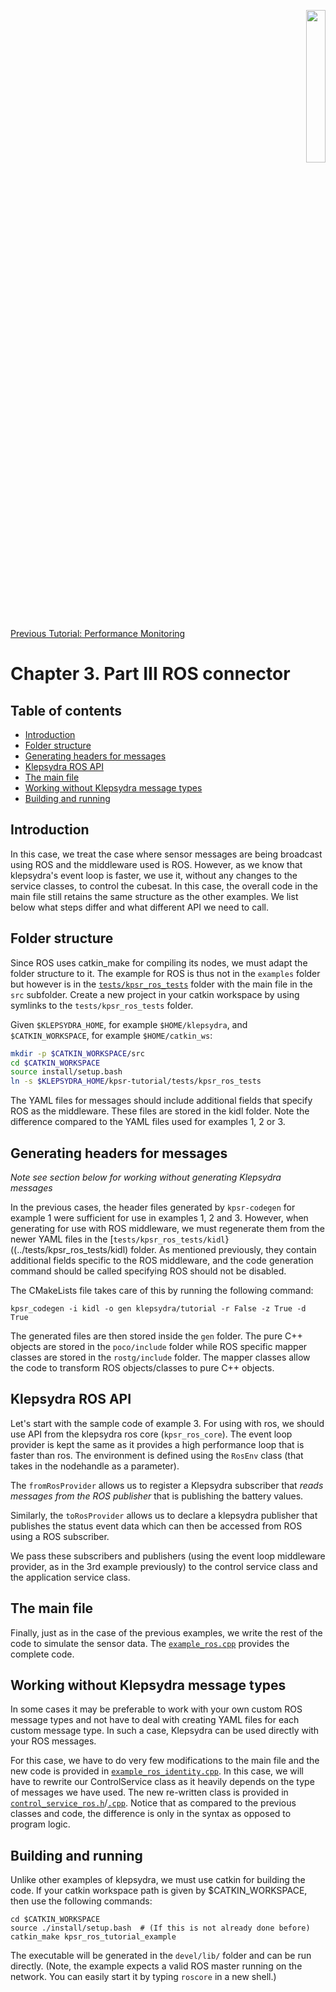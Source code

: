 <p align="right">
  <img width="25%" height="25%"src="../images/klepsydra_logo.jpg">
</p>

[Previous Tutorial: Performance Monitoring](./chapter3_part2.md)

# Chapter 3. Part III ROS connector

## Table of contents
* [Introduction](#introduction)
* [Folder structure](#folder-structure)
* [Generating headers for messages](#generating-headers-for-messages)
* [Klepsydra ROS API](#klepsydra-ros-api)
* [The main file](#the-main-file)
* [Working without Klepsydra message types](#working-without-klepsydra-message-types)
* [Building and running](#building-and-running)

<a name="introduction"></a>
## Introduction
In this case, we treat the case where sensor messages are being
broadcast using ROS and the middleware used is ROS. However, as we
know that klepsydra's event loop is faster, we use it, without any
changes to the service classes, to control the cubesat. In this case,
the overall code in the main file still retains the same structure as
the other examples. We list below what steps differ and what different
API we need to call.

<a name="folder-structure"></a>
## Folder structure

Since ROS uses catkin_make for compiling its nodes, we must adapt the
folder structure to it. The example for ROS is thus not in the
`examples` folder but however is in the [`tests/kpsr_ros_tests`](../tests/kpsr_ros_tests) folder
with the main file in the `src` subfolder. Create a new project in
your catkin workspace by using symlinks to the `tests/kpsr_ros_tests`
folder.

Given ```$KLEPSYDRA_HOME```, for example ```$HOME/klepsydra```, and
```$CATKIN_WORKSPACE```, for example ```$HOME/catkin_ws```:

```bash
mkdir -p $CATKIN_WORKSPACE/src
cd $CATKIN_WORKSPACE
source install/setup.bash
ln -s $KLEPSYDRA_HOME/kpsr-tutorial/tests/kpsr_ros_tests
```

The YAML files for messages should include additional fields that
specify ROS as the middleware. These files are stored in the kidl
folder. Note the difference compared to the YAML files used for
examples 1, 2 or 3.

<a name="generating-headers-for-messages"></a>
## Generating headers for messages

*Note see section below for working without generating Klepsydra messages*

In the previous cases, the header files generated by `kpsr-codegen`
for example 1 were sufficient for use in examples 1, 2 and 3. However,
when generating for use with ROS middleware, we must regenerate them
from the newer YAML files in the [`tests/kpsr_ros_tests/kidl`}((../tests/kpsr_ros_tests/kidl)
folder. As mentioned previously, they contain additional fields
specific to the ROS middleware, and the code generation command should
be called specifying ROS should not be disabled.

The CMakeLists file takes care of this by running the following command:
```
kpsr_codegen -i kidl -o gen klepsydra/tutorial -r False -z True -d True
```

The generated files are then stored inside the `gen` folder. The pure
C++ objects are stored in the `poco/include` folder while ROS specific
mapper classes are stored in the `rostg/include` folder. The mapper
classes allow the code to transform ROS objects/classes to pure C++
objects.

<a name="klepsydra-ros-api"></a>
## Klepsydra ROS API

Let's start with the sample code of example 3. For using with ros, we
should use API from the klepsydra ros core (`kpsr_ros_core`). The
event loop provider is kept the same as it provides a high performance
loop that is faster than ros. The environment is defined using the
`RosEnv` class (that takes in the nodehandle as a parameter).

The `fromRosProvider` allows us to register a Klepsydra subscriber
that *reads messages from the ROS publisher* that is publishing the
battery values.

Similarly, the `toRosProvider` allows us to declare a klepsydra
publisher that publishes the status event data which can then be
accessed from ROS using a ROS subscriber.

We pass these subscribers and publishers (using the event loop
middleware provider, as in the 3rd example previously) to the control
service class and the application service class.

<a name="the-main-file"></a>
## The main file

Finally, just as in the case of the previous examples, we write the
rest of the code to simulate the sensor data. The [`example_ros.cpp`](../tests/kpsr_ros_tests/src/example_ros.cpp)
provides the complete code.

<a name="working-without-klepsydra-message-types"></a>
## Working without Klepsydra message types

In some cases it may be preferable to work with your own custom ROS
message types and not have to deal with creating YAML files for each
custom message type. In such a case, Klepsydra can be used directly
with your ROS messages.

For this case, we have to do very few modifications to the main file
and the new code is provided in [`example_ros_identity.cpp`](../tests/kpsr_ros_tests/src/example_ros_identity.cpp). In this
case, we will have to rewrite our ControlService class as it
heavily depends on the type of messages we have used. The new
re-written class is provided in [`control_service_ros.h`](../tests/kpsr_ros_tests/include/control_service_ros.h)/[`.cpp`](../tests/kpsr_ros_tests/src/control_service_ros.cpp). Notice
that as compared to the previous classes and code, the difference is
only in the syntax as opposed to program logic.

<a name="building-and-running"></a>
## Building and running

Unlike other examples of klepsydra, we must use catkin for building
the code. If your catkin workspace path is given by $CATKIN_WORKSPACE,
then use the following commands:

```
cd $CATKIN_WORKSPACE
source ./install/setup.bash  # (If this is not already done before)
catkin_make kpsr_ros_tutorial_example
```

The executable will be generated in the `devel/lib/` folder and can be
run directly. (Note, the example expects a valid ROS master running on
the network. You can easily start it by typing `roscore` in a new
shell.)
